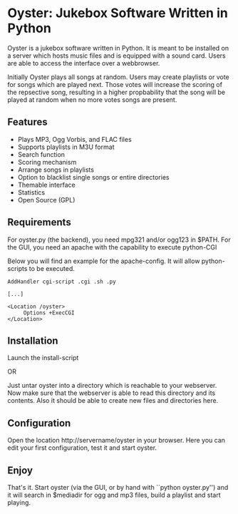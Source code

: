 Oyster: Jukebox Software Written in Python
==========================================

Oyster is a jukebox software written in Python. It is meant to be installed on a
server which hosts music files and is equipped with a sound card. Users are able
to access the interface over a webbrowser.

Initially Oyster plays all songs at random. Users may create playlists or vote
for songs which are played next. Those votes will increase the scoring of the
repsective song, resulting in a higher propbability that the song will be played
at random when no more votes songs are present.

Features
--------

* Plays MP3, Ogg Vorbis, and FLAC files
* Supports playlists in M3U format
* Search function
* Scoring mechanism
* Arrange songs in playlists
* Option to blacklist single songs or entire directories
* Themable interface
* Statistics
* Open Source (GPL)

Requirements
------------

For oyster.py (the backend), you need mpg321 and/or ogg123 in $PATH.
For the GUI, you need an apache with the capability to execute python-CGI

Below you will find an example for the apache-config. It will allow
python-scripts to be executed.

    AddHandler cgi-script .cgi .sh .py

    [...]

    <Location /oyster>
         Options +ExecCGI
    </Location>

Installation
------------

Launch the install-script

 OR

Just untar oyster into a directory which is reachable to your
webserver. Now make sure that the webserver is able to read this
directory and its contents. Also it should be able to create new
files and directories here.

Configuration
-------------

Open the location http://servername/oyster in your browser. Here
you can edit your first configuration, test it and start oyster.

Enjoy
-----

That's it. Start oyster (via the GUI, or by hand with ``python oyster.py'') and
it will search in $mediadir for ogg and mp3 files, build a playlist and start
playing. 
